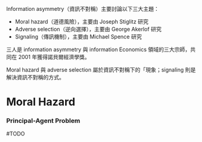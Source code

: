 Information asymmetry（資訊不對稱）主要討論以下三大主題：

- Moral hazard（道德風險），主要由 Joseph Stiglitz 研究
- Adverse selection（逆向選擇），主要由 George Akerlof 研究
- Signaling（傳訊機制），主要由 Michael Spence 研究

三人是 information asymmetry 與 information Economics 領域的三大宗師，共同在 2001 年獲得諾貝爾經濟學獎。

Moral hazard 與 adverse selection 屬於資訊不對稱下的「現象；signaling 則是解決資訊不對稱的方式。

# Moral Hazard

### Principal-Agent Problem

#TODO 
